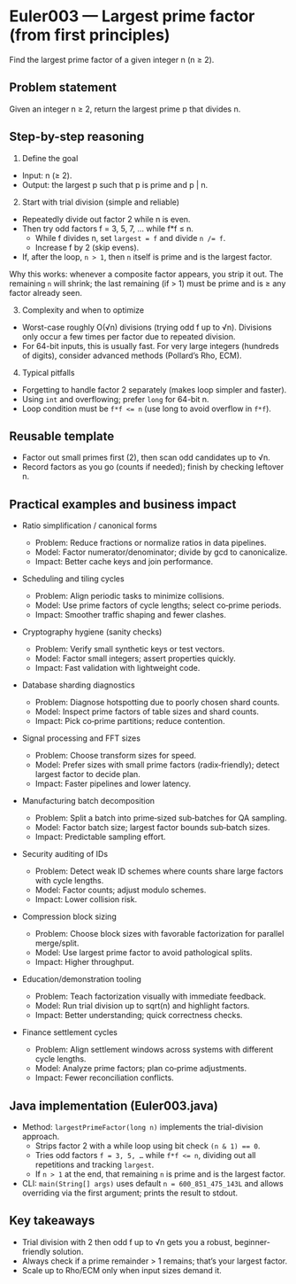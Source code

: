 # Euler003 — Largest prime factor (from first principles)

Find the largest prime factor of a given integer n (n ≥ 2).

## Problem statement

Given an integer n ≥ 2, return the largest prime p that divides n.

## Step-by-step reasoning

1) Define the goal
- Input: n (≥ 2).
- Output: the largest p such that p is prime and p | n.

2) Start with trial division (simple and reliable)
- Repeatedly divide out factor 2 while n is even.
- Then try odd factors f = 3, 5, 7, … while f*f ≤ n.
  - While f divides n, set `largest = f` and divide `n /= f`.
  - Increase f by 2 (skip evens).
- If, after the loop, `n > 1`, then `n` itself is prime and is the largest factor.

Why this works: whenever a composite factor appears, you strip it out. The remaining `n` will shrink; the last remaining (if > 1) must be prime and is ≥ any factor already seen.

3) Complexity and when to optimize
- Worst-case roughly O(√n) divisions (trying odd f up to √n). Divisions only occur a few times per factor due to repeated division.
- For 64-bit inputs, this is usually fast. For very large integers (hundreds of digits), consider advanced methods (Pollard’s Rho, ECM).

4) Typical pitfalls
- Forgetting to handle factor 2 separately (makes loop simpler and faster).
- Using `int` and overflowing; prefer `long` for 64-bit n.
- Loop condition must be `f*f <= n` (use long to avoid overflow in `f*f`).

## Reusable template
- Factor out small primes first (2), then scan odd candidates up to √n.
- Record factors as you go (counts if needed); finish by checking leftover n.

## Practical examples and business impact

- Ratio simplification / canonical forms
  - Problem: Reduce fractions or normalize ratios in data pipelines.
  - Model: Factor numerator/denominator; divide by gcd to canonicalize.
  - Impact: Better cache keys and join performance.

- Scheduling and tiling cycles
  - Problem: Align periodic tasks to minimize collisions.
  - Model: Use prime factors of cycle lengths; select co‑prime periods.
  - Impact: Smoother traffic shaping and fewer clashes.

- Cryptography hygiene (sanity checks)
  - Problem: Verify small synthetic keys or test vectors.
  - Model: Factor small integers; assert properties quickly.
  - Impact: Fast validation with lightweight code.

- Database sharding diagnostics
  - Problem: Diagnose hotspotting due to poorly chosen shard counts.
  - Model: Inspect prime factors of table sizes and shard counts.
  - Impact: Pick co‑prime partitions; reduce contention.

- Signal processing and FFT sizes
  - Problem: Choose transform sizes for speed.
  - Model: Prefer sizes with small prime factors (radix‑friendly); detect largest factor to decide plan.
  - Impact: Faster pipelines and lower latency.

- Manufacturing batch decomposition
  - Problem: Split a batch into prime‑sized sub‑batches for QA sampling.
  - Model: Factor batch size; largest factor bounds sub‑batch sizes.
  - Impact: Predictable sampling effort.

- Security auditing of IDs
  - Problem: Detect weak ID schemes where counts share large factors with cycle lengths.
  - Model: Factor counts; adjust modulo schemes.
  - Impact: Lower collision risk.

- Compression block sizing
  - Problem: Choose block sizes with favorable factorization for parallel merge/split.
  - Model: Use largest prime factor to avoid pathological splits.
  - Impact: Higher throughput.

- Education/demonstration tooling
  - Problem: Teach factorization visually with immediate feedback.
  - Model: Run trial division up to sqrt(n) and highlight factors.
  - Impact: Better understanding; quick correctness checks.

- Finance settlement cycles
  - Problem: Align settlement windows across systems with different cycle lengths.
  - Model: Analyze prime factors; plan co‑prime adjustments.
  - Impact: Fewer reconciliation conflicts.

## Java implementation (Euler003.java)

- Method: `largestPrimeFactor(long n)` implements the trial-division approach.
  - Strips factor 2 with a while loop using bit check `(n & 1) == 0`.
  - Tries odd factors `f = 3, 5, …` while `f*f <= n`, dividing out all repetitions and tracking `largest`.
  - If `n > 1` at the end, that remaining `n` is prime and is the largest factor.
- CLI: `main(String[] args)` uses default `n = 600_851_475_143L` and allows overriding via the first argument; prints the result to stdout.

## Key takeaways
- Trial division with 2 then odd f up to √n gets you a robust, beginner-friendly solution.
- Always check if a prime remainder > 1 remains; that’s your largest factor.
- Scale up to Rho/ECM only when input sizes demand it.
